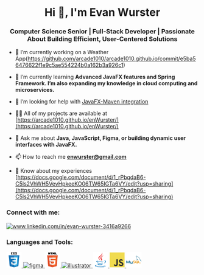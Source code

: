 <h1 align="center">Hi 👋, I'm Evan Wurster</h1>
<h3 align="center">Computer Science Senior | Full-Stack Developer | Passionate About Building Efficient, User-Centered Solutions</h3>

- 🔭 I’m currently working on a Weather App(https://github.com/arcade1010/arcade1010.github.io/commit/e5ba56476622f1e9c5ae554224b0a162b3a926c1)

- 🌱 I’m currently learning **Advanced JavaFX features and Spring Framework. I’m also expanding my knowledge in cloud computing and microservices.**

- 🤝 I’m looking for help with [JavaFX-Maven integration](https://github.com/arcade1010/arcade1010.github.io/commit/e5ba56476622f1e9c5ae554224b0a162b3a926c1)

- 👨‍💻 All of my projects are available at [https://arcade1010.github.io/enWurster/](https://arcade1010.github.io/enWurster/)

- 💬 Ask me about **Java, JavaScript, Figma, or building dynamic user interfaces with JavaFX.**

- 📫 How to reach me **enwurster@gmail.com**

- 📄 Know about my experiences [https://docs.google.com/document/d/1_rPbqdaB6-C5ls2VhWH5VevHpkeeKO06TW65IGTa6VY/edit?usp=sharing](https://docs.google.com/document/d/1_rPbqdaB6-C5ls2VhWH5VevHpkeeKO06TW65IGTa6VY/edit?usp=sharing)

<h3 align="left">Connect with me:</h3>
<p align="left">
<a href="https://linkedin.com/in/https://www.linkedin.com/in/evan-wurster-3416a9266" target="blank"><img align="center" src="https://raw.githubusercontent.com/rahuldkjain/github-profile-readme-generator/master/src/images/icons/Social/linked-in-alt.svg" alt="www.linkedin.com/in/evan-wurster-3416a9266" height="30" width="40" /></a>
</p>

<h3 align="left">Languages and Tools:</h3>
<p align="left"> <a href="https://www.w3schools.com/css/" target="_blank" rel="noreferrer"> <img src="https://raw.githubusercontent.com/devicons/devicon/master/icons/css3/css3-original-wordmark.svg" alt="css3" width="40" height="40"/> </a> <a href="https://www.figma.com/" target="_blank" rel="noreferrer"> <img src="https://www.vectorlogo.zone/logos/figma/figma-icon.svg" alt="figma" width="40" height="40"/> </a> <a href="https://www.w3.org/html/" target="_blank" rel="noreferrer"> <img src="https://raw.githubusercontent.com/devicons/devicon/master/icons/html5/html5-original-wordmark.svg" alt="html5" width="40" height="40"/> </a> <a href="https://www.adobe.com/in/products/illustrator.html" target="_blank" rel="noreferrer"> <img src="https://www.vectorlogo.zone/logos/adobe_illustrator/adobe_illustrator-icon.svg" alt="illustrator" width="40" height="40"/> </a> <a href="https://www.java.com" target="_blank" rel="noreferrer"> <img src="https://raw.githubusercontent.com/devicons/devicon/master/icons/java/java-original.svg" alt="java" width="40" height="40"/> </a> <a href="https://developer.mozilla.org/en-US/docs/Web/JavaScript" target="_blank" rel="noreferrer"> <img src="https://raw.githubusercontent.com/devicons/devicon/master/icons/javascript/javascript-original.svg" alt="javascript" width="40" height="40"/> </a> <a href="https://www.mysql.com/" target="_blank" rel="noreferrer"> <img src="https://raw.githubusercontent.com/devicons/devicon/master/icons/mysql/mysql-original-wordmark.svg" alt="mysql" width="40" height="40"/> </a> </p>
